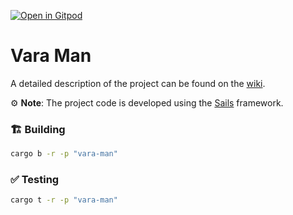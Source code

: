 [![Open in Gitpod](https://img.shields.io/badge/Open_in-Gitpod-white?logo=gitpod)](https://gitpod.io/#FOLDER=vara-man/https://github.com/gear-foundation/dapps)

# Vara Man

A detailed description of the project can be found on the [wiki](https://wiki.vara.network/docs/examples/Gaming/varaman).

⚙️ **Note**: The project code is developed using the [Sails](https://github.com/gear-tech/sails) framework.

### 🏗️ Building

```sh
cargo b -r -p "vara-man"
```

### ✅ Testing

```sh
cargo t -r -p "vara-man"
```
